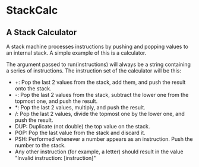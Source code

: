 # StackCalc

A Stack Calculator
--

A stack machine processes instructions by pushing and popping values to an internal stack.
A simple example of this is a calculator.

The argument passed to run(instructions) will always be a string containing a series of instructions.
The instruction set of the calculator will be this:

- +: Pop the last 2 values from the stack, add them, and push the result onto the stack.
- -: Pop the last 2 values from the stack, subtract the lower one from the topmost one, and push the result.
- *: Pop the last 2 values, multiply, and push the result.
- /: Pop the last 2 values, divide the topmost one by the lower one, and push the result.
- DUP: Duplicate (not double) the top value on the stack.
- POP: Pop the last value from the stack and discard it.
- PSH: Performed whenever a number appears as an instruction. Push the number to the stack.
- Any other instruction (for example, a letter) should result in the value "Invalid instruction: [instruction]"
